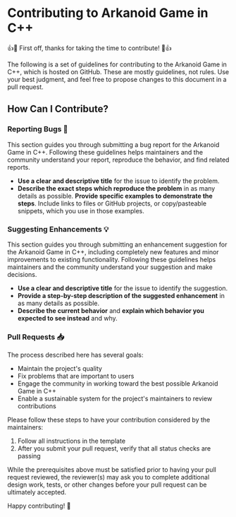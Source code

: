 
# Contributing to Arkanoid Game in C++

👍🎉 First off, thanks for taking the time to contribute! 🎉👍

The following is a set of guidelines for contributing to the Arkanoid Game in C++, which is hosted on GitHub. These are mostly guidelines, not rules. Use your best judgment, and feel free to propose changes to this document in a pull request.

## How Can I Contribute?

### Reporting Bugs 🐞

This section guides you through submitting a bug report for the Arkanoid Game in C++. Following these guidelines helps maintainers and the community understand your report, reproduce the behavior, and find related reports.

- **Use a clear and descriptive title** for the issue to identify the problem.
- **Describe the exact steps which reproduce the problem** in as many details as possible.
 **Provide specific examples to demonstrate the steps**. Include links to files or GitHub projects, or copy/pasteable snippets, which you use in those examples.

### Suggesting Enhancements 💡

This section guides you through submitting an enhancement suggestion for the Arkanoid Game in C++, including completely new features and minor improvements to existing functionality. Following these guidelines helps maintainers and the community understand your suggestion and make decisions.

- **Use a clear and descriptive title** for the issue to identify the suggestion.
- **Provide a step-by-step description of the suggested enhancement** in as many details as possible.
- **Describe the current behavior** and **explain which behavior you expected to see instead** and why.

### Pull Requests 📥

The process described here has several goals:

- Maintain the project's quality
- Fix problems that are important to users
- Engage the community in working toward the best possible Arkanoid Game in C++
- Enable a sustainable system for the project's maintainers to review contributions

Please follow these steps to have your contribution considered by the maintainers:

1. Follow all instructions in the template
2. After you submit your pull request, verify that all status checks are passing

While the prerequisites above must be satisfied prior to having your pull request reviewed, the reviewer(s) may ask you to complete additional design work, tests, or other changes before your pull request can be ultimately accepted.

Happy contributing! 🎉
